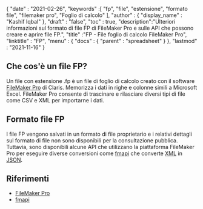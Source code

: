 {
  "date" : "2021-02-26",
  "keywords" :[ "fp", "file", "estensione", "formato file", "filemaker pro", "Foglio di calcolo" ],
  "author" : {
    "display_name" : "Kashif Iqbal"
},
  "draft" : "false",
  "toc" : true,
  "description":"Ulteriori informazioni sul formato di file FP di FileMaker Pro e sulle API che possono creare e aprire file FP.",
  "title" :"FP - File foglio di calcolo FileMaker Pro",
  "linktitle" : "FP",
  "menu" : {
    "docs" : {
      "parent" : "spreadsheet"
}
},
  "lastmod" : "2021-11-16"
}

## Che cos'è un file FP?

Un file con estensione .fp è un file di foglio di calcolo creato con il software [FileMaker Pro](https://www.claris.com/filemaker/) di Claris. Memorizza i dati in righe e colonne simili a Microsoft Excel. FileMaker Pro consente di trascinare e rilasciare diversi tipi di file come CSV e XML per importarne i dati.

## Formato file FP

I file FP vengono salvati in un formato di file proprietario e i relativi dettagli sul formato di file non sono disponibili per la consultazione pubblica. Tuttavia, sono disponibili alcune API che utilizzano la piattaforma FileMaker Pro per eseguire diverse conversioni come [fmapi](https://github.com/stevenwhitespacesystems/fm-xml2json) che converte [XML](/it/web/xml/ ) in [JSON](/it/web/json/).

## Riferimenti

* [FileMaker Pro](https://www.claris.com/filemaker/)
* [fmapi](https://github.com/stevenwhitespacesystems/fm-xml2json)

